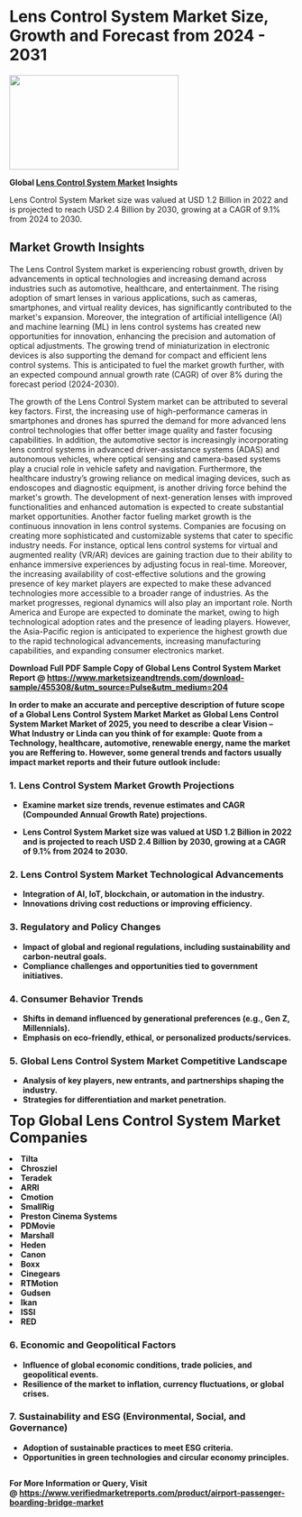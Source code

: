 <H1>Lens Control System Market Size, Growth and Forecast from 2024 - 2031</H1><img class="aligncenter size-medium wp-image-584254" src="https://thirdeyenews.in/wp-content/uploads/2024/09/Global-Market-Research-300x168.jpeg" alt="" width="300" height="168" /><p><strong>Global&nbsp;<a href="https://www.marketsizeandtrends.com/download-sample/455308/&amp;utm_source=Pulse&amp;utm_medium=204">Lens Control System Market</a> Insights</strong></p><p>Lens Control System Market size was valued at USD 1.2 Billion in 2022 and is projected to reach USD 2.4 Billion by 2030, growing at a CAGR of 9.1% from 2024 to 2030.</p><p><h2>Market Growth Insights</h2> <p>The Lens Control System market is experiencing robust growth, driven by advancements in optical technologies and increasing demand across industries such as automotive, healthcare, and entertainment. The rising adoption of smart lenses in various applications, such as cameras, smartphones, and virtual reality devices, has significantly contributed to the market's expansion. Moreover, the integration of artificial intelligence (AI) and machine learning (ML) in lens control systems has created new opportunities for innovation, enhancing the precision and automation of optical adjustments. The growing trend of miniaturization in electronic devices is also supporting the demand for compact and efficient lens control systems. This is anticipated to fuel the market growth further, with an expected compound annual growth rate (CAGR) of over 8% during the forecast period (2024-2030).</p> <p><strong></strong></p> <p>The growth of the Lens Control System market can be attributed to several key factors. First, the increasing use of high-performance cameras in smartphones and drones has spurred the demand for more advanced lens control technologies that offer better image quality and faster focusing capabilities. In addition, the automotive sector is increasingly incorporating lens control systems in advanced driver-assistance systems (ADAS) and autonomous vehicles, where optical sensing and camera-based systems play a crucial role in vehicle safety and navigation. Furthermore, the healthcare industry’s growing reliance on medical imaging devices, such as endoscopes and diagnostic equipment, is another driving force behind the market's growth. The development of next-generation lenses with improved functionalities and enhanced automation is expected to create substantial market opportunities. Another factor fueling market growth is the continuous innovation in lens control systems. Companies are focusing on creating more sophisticated and customizable systems that cater to specific industry needs. For instance, optical lens control systems for virtual and augmented reality (VR/AR) devices are gaining traction due to their ability to enhance immersive experiences by adjusting focus in real-time. Moreover, the increasing availability of cost-effective solutions and the growing presence of key market players are expected to make these advanced technologies more accessible to a broader range of industries. As the market progresses, regional dynamics will also play an important role. North America and Europe are expected to dominate the market, owing to high technological adoption rates and the presence of leading players. However, the Asia-Pacific region is anticipated to experience the highest growth due to the rapid technological advancements, increasing manufacturing capabilities, and expanding consumer electronics market. <p><strong></p><p><span class=""><strong>Download Full PDF Sample Copy of Global Lens Control System Market Report</strong> @ <a href="https://www.marketsizeandtrends.com/download-sample/455308/&amp;utm_source=Pulse&amp;utm_medium=204" target="_blank">https://www.marketsizeandtrends.com/download-sample/455308/&amp;utm_source=Pulse&amp;utm_medium=204</a></span></p><p>In order to make an accurate and perceptive description of future scope of a Global&nbsp;Lens Control System Market Market as Global&nbsp;Lens Control System Market Market of 2025, you need to describe a clear Vision &ndash; What Industry or Linda can you think of for example: Quote from a Technology, healthcare, automotive, renewable energy, name the market you are Reffering to. However, some general trends and factors usually impact market reports and their future outlook include:</p><h3>1.&nbsp;<strong>Lens Control System Market Growth Projections</strong></h3><ul><li>Examine market size trends, revenue estimates and CAGR (Compounded Annual Growth Rate) projections.</li><li><p>Lens Control System Market size was valued at USD 1.2 Billion in 2022 and is projected to reach USD 2.4 Billion by 2030, growing at a CAGR of 9.1% from 2024 to 2030.</p></li></ul><h3>2.&nbsp;<strong>Lens Control System Market Technological Advancements</strong></h3><ul><li>Integration of AI, IoT, blockchain, or automation in the industry.</li><li>Innovations driving cost reductions or improving efficiency.</li></ul><h3>3.&nbsp;<strong>Regulatory and Policy Changes</strong></h3><ul><li>Impact of global and regional regulations, including sustainability and carbon-neutral goals.</li><li>Compliance challenges and opportunities tied to government initiatives.</li></ul><h3>4.&nbsp;<strong>Consumer Behavior Trends</strong></h3><ul><li>Shifts in demand influenced by generational preferences (e.g., Gen Z, Millennials).</li><li>Emphasis on eco-friendly, ethical, or personalized products/services.</li></ul><h3>5.&nbsp;<strong>Global Lens Control System Market Competitive Landscape</strong></h3><ul><li>Analysis of key players, new entrants, and partnerships shaping the industry.</li><li>Strategies for differentiation and market penetration.</li></ul><p data-pm-slice="1 1 []"><span style="color: inherit; font-family: inherit; font-size: 25px;">Top Global Lens Control System Market Companies</span></p><div class="" data-test-id=""><p><li>Tilta</li><li> Chrosziel</li><li> Teradek</li><li> ARRI</li><li> Cmotion</li><li> SmallRig</li><li> Preston Cinema Systems</li><li> PDMovie</li><li> Marshall</li><li> Heden</li><li> Canon</li><li> Boxx</li><li> Cinegears</li><li> RTMotion</li><li> Gudsen</li><li> Ikan</li><li> ISSI</li><li> RED</li></p></div><h3>6.&nbsp;<strong>Economic and Geopolitical Factors</strong></h3><ul><li>Influence of global economic conditions, trade policies, and geopolitical events.</li><li>Resilience of the market to inflation, currency fluctuations, or global crises.</li></ul><h3>7.&nbsp;<strong>Sustainability and ESG (Environmental, Social, and Governance)</strong></h3><ul><li>Adoption of sustainable practices to meet ESG criteria.</li><li>Opportunities in green technologies and circular economy principles.</li></ul><h2><strong style="font-size: 14px;">For More Information or Query, Visit @&nbsp;</strong><a style="background-color: #ffffff; font-size: 14px;" href="https://www.marketsizeandtrends.com/report/lens-control-system-market/" target="_blank">https://www.verifiedmarketreports.com/product/airport-passenger-boarding-bridge-market</a></h2>
